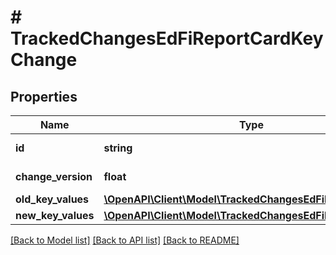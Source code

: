 # # TrackedChangesEdFiReportCardKeyChange

## Properties

Name | Type | Description | Notes
------------ | ------------- | ------------- | -------------
**id** | **string** | Resource identifier | [optional]
**change_version** | **float** | Change version | [optional]
**old_key_values** | [**\OpenAPI\Client\Model\TrackedChangesEdFiReportCardKey**](TrackedChangesEdFiReportCardKey.md) |  | [optional]
**new_key_values** | [**\OpenAPI\Client\Model\TrackedChangesEdFiReportCardKey**](TrackedChangesEdFiReportCardKey.md) |  | [optional]

[[Back to Model list]](../../README.md#models) [[Back to API list]](../../README.md#endpoints) [[Back to README]](../../README.md)
